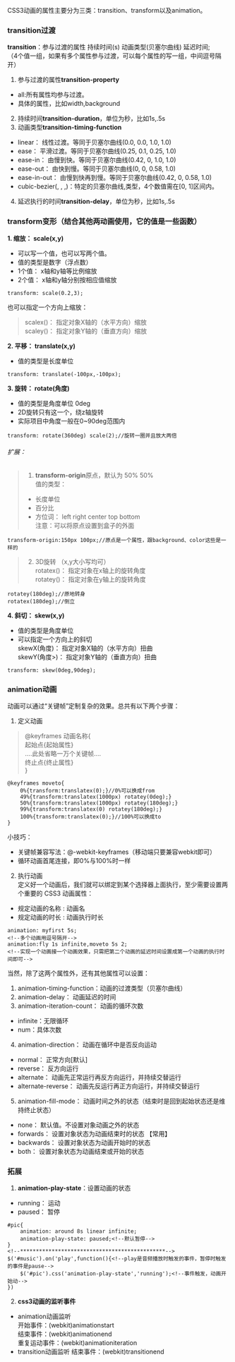 CSS3动画的属性主要分为三类：transition、transform以及animation。
### transition过渡
**transition**：参与过渡的属性 持续时间(s) 动画类型(贝塞尔曲线) 延迟时间;      
（4个值一组，如果有多个属性参与过渡，可以每个属性的写一组，中间逗号隔开）
1. 参与过渡的属性**transition-property**
- all:所有属性均参与过渡。 
- 具体的属性，比如width,background
2. 持续时间**transition-duration**，单位为秒，比如1s,.5s
3. 动画类型**transition-timing-function**
- linear： 线性过渡。等同于贝塞尔曲线(0.0, 0.0, 1.0, 1.0) 
- ease： 平滑过渡。等同于贝塞尔曲线(0.25, 0.1, 0.25, 1.0) 
- ease-in： 由慢到快。等同于贝塞尔曲线(0.42, 0, 1.0, 1.0) 
- ease-out： 由快到慢。等同于贝塞尔曲线(0, 0, 0.58, 1.0) 
- ease-in-out： 由慢到快再到慢。等同于贝塞尔曲线(0.42, 0, 0.58, 1.0) 
- cubic-bezier(<number>, <number>, <number>,<number>)：特定的贝塞尔曲线,类型，4个数值需在[0, 1]区间内。
4. 延迟执行的时间**transition-delay**，单位为秒，比如1s,.5s
### transform变形（结合其他两动画使用，它的值是一些函数）
**1. 缩放： scale(x,y)**
- 可以写一个值，也可以写两个值。
- 值的类型是数字（浮点数）
- 1个值： x轴和y轴等比例缩放
- 2个值： x轴和y轴分别按相应值缩放

```
transform: scale(0.2,3);
```
也可以指定一个方向上缩放：
> scalex()： 指定对象X轴的（水平方向）缩放  
> scaley()： 指定对象Y轴的（垂直方向）缩放 

**2. 平移： translate(x,y)**
- 值的类型是长度单位

```
transform: translate(-100px,-100px);
```

**3. 旋转： rotate(角度)**
- 值的类型是角度单位 0deg
- 2D旋转只有这一个，绕z轴旋转
- 实际项目中角度一般在0~90deg范围内

```
transform: rotate(360deg) scale(2);//旋转一圈并且放大两倍
```

###### 扩展：
> 1. **transform-origin**原点，默认为 50% 50%    
> 值的类型：
> - 长度单位
> - 百分比
> - 方位词： left  right  center  top  bottom     
> 注意：可以将原点设置到盒子的外面

```
transform-origin:150px 100px;//原点是一个属性，跟background、color这些是一样的
```

> 2. 3D旋转 （x,y大小写均可）  
> rotatex()： 指定对象在x轴上的旋转角度   
> rotatey()： 指定对象在y轴上的旋转角度     

```
rotatey(180deg);//原地转身
rotatex(180deg);//倒立
```

**4. 斜切： skew(x,y)**
- 值的类型是角度单位
- 可以指定一个方向上的斜切  
skewX(角度)： 指定对象X轴的（水平方向）扭曲     
skewY(角度>)： 指定对象Y轴的（垂直方向）扭曲 
```
transform: skew(0deg,90deg);
```
### animation动画
动画可以通过“关键帧”定制复杂的效果。总共有以下两个步骤：
1. 定义动画  
> @keyframes 动画名称{    
> 起始点{起始属性}          
> ....此处省略一万个关键帧....        
> 	终止点{终止属性}        
> } 

```
@keyframes moveto{
    0%{transform:translatex(0);}//0%可以换成from
    49%{transform:translatex(1000px) rotatey(0deg);}
    50%{transform:translatex(1000px) rotatey(180deg);}
    99%{transform:translatex(0) rotatey(180deg);}
    100%{transform:translatex(0);}//100%可以换成to
}
```
小技巧：    
- 关键帧兼容写法：@-webkit-keyframes（移动端只要兼容webkit即可）
- 循环动画首尾连接，即0%与100%时一样
2. 执行动画         
定义好一个动画后，我们就可以绑定到某个选择器上面执行，至少需要设置两个重要的 CSS3 动画属性：
- 规定动画的名称  :  动画名
- 规定动画的时长  :  动画执行时长

```
animation: myfirst 5s;
<!--多个动画用逗号隔开-->
animation:fly 1s infinite,moveto 5s 2;
<!--实现一个动画接一个动画效果，只需把第二个动画的延迟时间设置成第一个动画的执行时间即可-->
```
当然，除了这两个属性外，还有其他属性可以设置：
1. animation-timing-function：动画的过渡类型（贝塞尔曲线）
2. animation-delay： 动画延迟的时间 
3. animation-iteration-count： 动画的循环次数 
- infinite：无限循环
- num：具体次数
4. animation-direction： 动画在循环中是否反向运动 
- normal： 正常方向[默认]
- reverse： 反方向运行 
- alternate： 动画先正常运行再反方向运行，并持续交替运行 
- alternate-reverse： 动画先反运行再正方向运行，并持续交替运行
5. animation-fill-mode： 动画时间之外的状态（结束时是回到起始状态还是维持终止状态） 
- none： 默认值。不设置对象动画之外的状态 
- forwards： 设置对象状态为动画结束时的状态 【常用】
- backwards： 设置对象状态为动画开始时的状态 
- both： 设置对象状态为动画结束或开始的状态
### 拓展
1. **animation-play-state**：设置动画的状态
- running： 运动 
- paused： 暂停

```
#pic{
    animation: around 8s linear infinite;
    animation-play-state: paused;<!--默认暂停-->
}
<!--**********************************************-->
$('#music').on('play',function(){<!--play是音频播放时触发的事件，暂停时触发的事件是pause-->
    $('#pic').css('animation-play-state','running');<!--事件触发，动画开始动-->
})
```
2. **css3动画的监听事件**
- animation动画监听     
开始事件：(webkit)animationstart        
结束事件：(webkit)animationend      
重复运动事件：(webkit)animationiteration
- transition动画监听
结束事件：(webkit)transitionend






